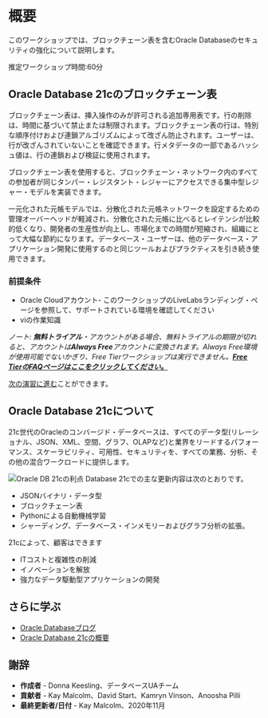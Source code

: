 # 概要

このワークショップでは、ブロックチェーン表を含むOracle Databaseのセキュリティの強化について説明します。

推定ワークショップ時間:60分

## Oracle Database 21cのブロックチェーン表

ブロックチェーン表は、挿入操作のみが許可される追加専用表です。行の削除は、時間に基づいて禁止または制限されます。ブロックチェーン表の行は、特別な順序付けおよび連鎖アルゴリズムによって改ざん防止されます。ユーザーは、行が改ざんされていないことを確認できます。行メタデータの一部であるハッシュ値は、行の連鎖および検証に使用されます。

ブロックチェーン表を使用すると、ブロックチェーン・ネットワーク内のすべての参加者が同じタンパー・レジスタント・レジャーにアクセスできる集中型レジャー・モデルを実装できます。

一元化された元帳モデルでは、分散化された元帳ネットワークを設定するための管理オーバーヘッドが軽減され、分散化された元帳に比べるとレイテンシが比較的低くなり、開発者の生産性が向上し、市場化までの時間が短縮され、組織にとって大幅な節約になります。データベース・ユーザーは、他のデータベース・アプリケーション開発に使用するのと同じツールおよびプラクティスを引き続き使用できます。

### 前提条件

*   Oracle Cloudアカウント- このワークショップのLiveLabsランディング・ページを参照して、サポートされている環境を確認してください
*   viの作業知識

_ノート: **無料トライアル**・アカウントがある場合、無料トライアルの期限が切れると、アカウントは**Always Free**アカウントに変換されます。Always Free環境が使用可能でないかぎり、Free Tierワークショップは実行できません。**[Free TierのFAQページはここをクリックしてください。](https://www.oracle.com/cloud/free/faq.html)**_

[次の演習に進む](#next)ことができます。

## Oracle Database 21cについて

21c世代のOracleのコンバージド・データベースは、すべてのデータ型(リレーショナル、JSON、XML、空間、グラフ、OLAPなど)と業界をリードするパフォーマンス、スケーラビリティ、可用性、セキュリティを、すべての業務、分析、その他の混合ワークロードに提供します。

![Oracle DB 21cの利点](images/21c-support.png "Oracle DB 21cの利点") Database 21cでの主な更新内容は次のとおりです。

*   JSONバイナリ・データ型
*   ブロックチェーン表
*   Pythonによる自動機械学習
*   シャーディング、データベース・インメモリーおよびグラフ分析の拡張。

21cによって、顧客はできます

*   ITコストと複雑性の削減
*   イノベーションを解放
*   強力なデータ駆動型アプリケーションの開発

## さらに学ぶ

*   [Oracle Databaseブログ](http://blogs.oracle.com/database)
*   [Oracle Database 21cの概要](https://blogs.oracle.com/database/introducing-oracle-database-21c)

## 謝辞

*   **作成者** - Donna Keesling、データベースUAチーム
*   **貢献者** - Kay Malcolm、David Start、Kamryn Vinson、Anoosha Pilli
*   **最終更新者/日付** - Kay Malcolm、2020年11月
